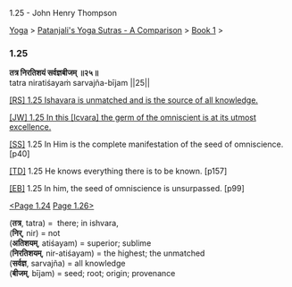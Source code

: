 1.25 - John Henry Thompson 

[Yoga](../../../yoga.md)‎ > ‎[Patanjali's Yoga Sutras - A Comparison](../../patanjani.md)‎ > ‎[Book 1](../book-1.md)‎ > ‎

### 1.25

**तत्र निरतिशयं सर्वज्ञबीजम् ॥२५॥**  
tatra niratiśayaṁ sarvajña-bījam ||25||  
  
  
[\[RS\] 1.25 Ishavara is unmatched and is the source of all knowledge.](http://www.ashtangayoga.info/philosophy/yoga-sutra-patanjali/chapter-1/item/tatra-niratishayam-sarvajna-bijam-25/)  
  
[\[JW\] 1.25 In this \[Icvara\] the germ of the omniscient is at its utmost excellence.](http://books.google.com/books?id=YzFImjtOxUwC&pg=PA55&ci=117%2C1013%2C727%2C48&source=bookclip)  
  
[\[SS\]](http://www.amazon.com/Yoga-Sutras-Patanjali-Commentary-Satchidananda/dp/0932040381) 1.25 In Him is the complete manifestation of the seed of omniscience. \[p40\]  
  
[\[TD\]](http://www.amazon.com/Heart-Yoga-Developing-Personal-Practice/dp/089281764X/ref=sr_1_5?ie=UTF8&qid=1326228195&sr=8-5) 1.25 He knows everything there is to be known. \[p157\]  
  
[\[EB\]](http://www.amazon.com/Yoga-Sutras-Patanjali-Translation-Commentary/dp/0865477361/ref=sr_1_1?ie=UTF8&s=books&qid=1250508322&sr=1-1) 1.25 In him, the seed of omniscience is unsurpassed. \[p99\]  
  
  
[<Page 1.24](124.md) [Page 1.26>](126.md)  
  
  

(**तत्र**, tatra) =  there; in ishvara,  
(**निर्**, nir) = not  
(**अतिशयम्**, atiśayam) = superior; sublime  
(**निरतिशयम्**, nir-atiśayam) = the highest; the unmatched  
(**सर्वज्ञ**, sarvajña) = all knowledge  
(**बीजम्**, bījam) = seed; root; origin; provenance

